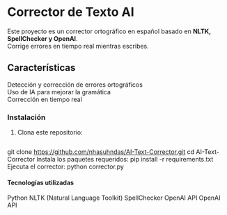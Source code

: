 # Corrector de Texto AI 
Este proyecto es un corrector ortográfico en español basado en **NLTK, SpellChecker y OpenAI**.  
Corrige errores en tiempo real mientras escribes.  
## Características  
 Detección y corrección de errores ortográficos  
 Uso de IA para mejorar la gramática  
 Corrección en tiempo real  
  ### Instalación  
1. Clona este repositorio:  
   ```sh
  git clone https://github.com/nhasuhndas/AI-Text-Corrector.git
   cd AI-Text-Corrector
   Instala los paquetes requeridos:
   pip install -r requirements.txt
     Ejecuta el corrector:
   python corrector.py
#### Tecnologías utilizadas
   Python 
   NLTK (Natural Language Toolkit)
   SpellChecker
   OpenAI API
   OpenAI API
